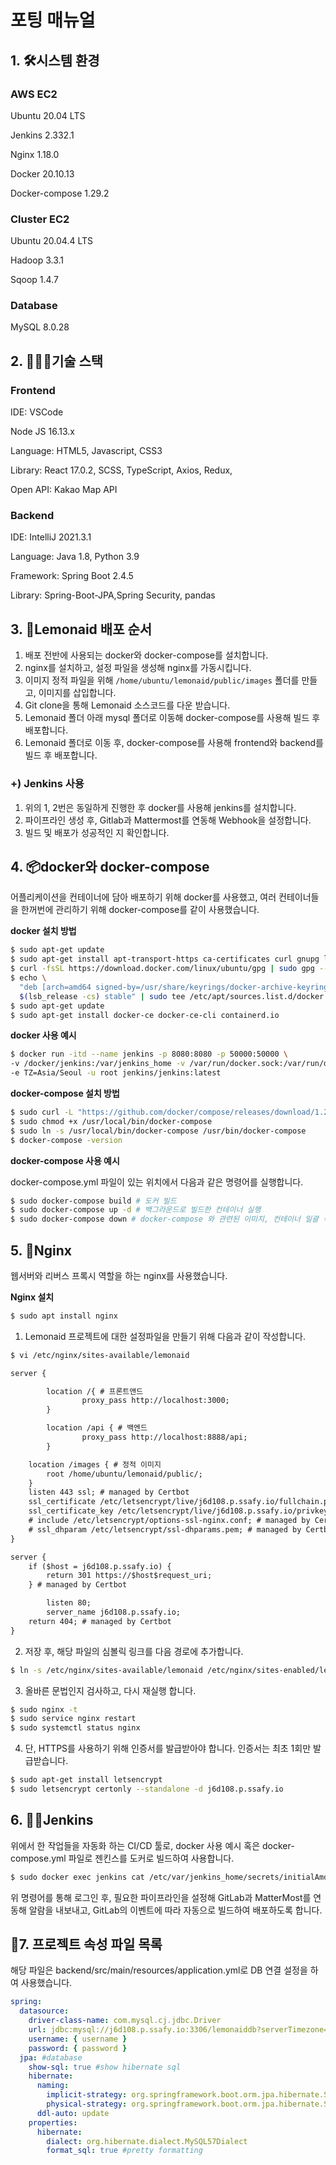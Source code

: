 # 포팅 매뉴얼

## 1. 🛠️시스템 환경

### **AWS EC2**

Ubuntu 20.04 LTS

Jenkins 2.332.1

Nginx 1.18.0

Docker 20.10.13

Docker-compose 1.29.2

### **Cluster EC2**

Ubuntu 20.04.4 LTS

Hadoop 3.3.1

Sqoop 1.4.7

### **Database**

MySQL 8.0.28

## 2. 🧑🏻‍💻기술 스택

### **Frontend**

IDE: VSCode

Node JS 16.13.x

Language: HTML5, Javascript, CSS3

Library: React 17.0.2, SCSS, TypeScript, Axios, Redux,

Open API: Kakao Map API

### **Backend**

IDE: IntelliJ 2021.3.1

Language: Java 1.8, Python 3.9

Framework: Spring Boot 2.4.5

Library: Spring-Boot-JPA,Spring Security, pandas

## 3. 🍋Lemonaid **배포 순서**

1. 배포 전반에 사용되는 docker와 docker-compose를 설치합니다.
2. nginx를 설치하고, 설정 파일을 생성해 nginx를 가동시킵니다.
3. 이미지 정적 파일을 위해 `/home/ubuntu/lemonaid/public/images` 폴더를 만들고, 이미지를 삽입합니다.
4. Git clone을 통해 Lemonaid 소스코드를 다운 받습니다.
5. Lemonaid 폴더 아래 mysql 폴더로 이동해 docker-compose를 사용해 빌드 후 배포합니다.
6. Lemonaid 폴더로 이동 후, docker-compose를 사용해 frontend와 backend를 빌드 후 배포합니다.

### +) Jenkins 사용

1. 위의 1, 2번은 동일하게 진행한 후 docker를 사용해 jenkins를 설치합니다.
2. 파이프라인 생성 후, Gitlab과 Mattermost를 연동해 Webhook을 설정합니다.
3. 빌드 및 배포가 성공적인 지 확인합니다.

## 4. 📦docker와 docker-compose

어플리케이션을 컨테이너에 담아 배포하기 위해 docker를 사용했고, 여러 컨테이너들을 한꺼번에 관리하기 위해 docker-compose를 같이 사용했습니다.

**docker 설치 방법**

```bash
$ sudo apt-get update
$ sudo apt-get install apt-transport-https ca-certificates curl gnupg lsb-release
$ curl -fsSL https://download.docker.com/linux/ubuntu/gpg | sudo gpg --dearmor -o /usr/share/keyrings/docker-archive-keyring.gpg
$ echo \
  "deb [arch=amd64 signed-by=/usr/share/keyrings/docker-archive-keyring.gpg] https://download.docker.com/linux/ubuntu \
  $(lsb_release -cs) stable" | sudo tee /etc/apt/sources.list.d/docker.list > /dev/null
$ sudo apt-get update
$ sudo apt-get install docker-ce docker-ce-cli containerd.io
```

**docker 사용 예시**

```bash
$ docker run -itd --name jenkins -p 8080:8080 -p 50000:50000 \
-v /docker/jenkins:/var/jenkins_home -v /var/run/docker.sock:/var/run/docker.sock \
-e TZ=Asia/Seoul -u root jenkins/jenkins:latest
```

**docker-compose 설치 방법**

```bash
$ sudo curl -L "https://github.com/docker/compose/releases/download/1.29.2/docker-compose-$(uname -s)-$(uname -m)" -o /usr/local/bin/docker-compose
$ sudo chmod +x /usr/local/bin/docker-compose
$ sudo ln -s /usr/local/bin/docker-compose /usr/bin/docker-compose
$ docker-compose -version
```

**docker-compose 사용 예시**

docker-compose.yml 파일이 있는 위치에서 다음과 같은 명령어를 실행합니다.

```bash
$ sudo docker-compose build # 도커 빌드
$ sudo docker-compose up -d # 백그라운드로 빌드한 컨테이너 실행
$ sudo docker-compose down # docker-compose 와 관련된 이미지, 컨테이너 일괄 삭제
```

## 5. 🏹Nginx

웹서버와 리버스 프록시 역할을 하는 nginx를 사용했습니다.

**Nginx 설치**

```bash
$ sudo apt install nginx
```

1. Lemonaid 프로젝트에 대한 설정파일을 만들기 위해 다음과 같이 작성합니다.

```bash
$ vi /etc/nginx/sites-available/lemonaid
```

```xml
server {

        location /{ # 프론트앤드
                proxy_pass http://localhost:3000;
        }

        location /api { # 백엔드
                proxy_pass http://localhost:8888/api;
        }

	location /images { # 정적 이미지
		root /home/ubuntu/lemonaid/public/;
	}
    listen 443 ssl; # managed by Certbot
    ssl_certificate /etc/letsencrypt/live/j6d108.p.ssafy.io/fullchain.pem; # managed by Certbot
    ssl_certificate_key /etc/letsencrypt/live/j6d108.p.ssafy.io/privkey.pem; # managed by Certbot
    # include /etc/letsencrypt/options-ssl-nginx.conf; # managed by Certbot
    # ssl_dhparam /etc/letsencrypt/ssl-dhparams.pem; # managed by Certbot
}

server {
    if ($host = j6d108.p.ssafy.io) {
        return 301 https://$host$request_uri;
    } # managed by Certbot

        listen 80;
        server_name j6d108.p.ssafy.io;
    return 404; # managed by Certbot
}
```

2.  저장 후, 해당 파일의 심볼릭 링크를 다음 경로에 추가합니다.

```bash
$ ln -s /etc/nginx/sites-available/lemonaid /etc/nginx/sites-enabled/lemonaid
```

3. 올바른 문법인지 검사하고, 다시 재실행 합니다.

```bash
$ sudo nginx -t
$ sudo service nginx restart
$ sudo systemctl status nginx
```

4. 단, HTTPS를 사용하기 위해 인증서를 발급받아야 합니다. 인증서는 최초 1회만 발급받습니다.

```bash
$ sudo apt-get install letsencrypt
$ sudo letsencrypt certonly --standalone -d j6d108.p.ssafy.io
```

## 6. 👴🏻Jenkins

위에서 한 작업들을 자동화 하는 CI/CD 툴로, docker 사용 예시 혹은 docker-compose.yml 파일로 젠킨스를 도커로 빌드하여 사용합니다.

```bash
$ sudo docker exec jenkins cat /etc/var/jenkins_home/secrets/initialAmdinPassword
```

위 명령어를 통해 로그인 후, 필요한 파이프라인을 설정해 GitLab과 MatterMost를 연동해 알람을 내보내고, GitLab의 이벤트에 따라 자동으로 빌드하여 배포하도록 합니다.

## 🔐7. **프로젝트 속성 파일 목록**

해당 파일은 backend/src/main/resources/application.yml로 DB 연결 설정을 하여 사용했습니다.

```yaml
spring:
  datasource:
    driver-class-name: com.mysql.cj.jdbc.Driver
    url: jdbc:mysql://j6d108.p.ssafy.io:3306/lemonaiddb?serverTimezone=Asia/Seoul
    username: { username }
    password: { password }
  jpa: #database
    show-sql: true #show hibernate sql
    hibernate:
      naming:
        implicit-strategy: org.springframework.boot.orm.jpa.hibernate.SpringImplicitNamingStrategy
        physical-strategy: org.springframework.boot.orm.jpa.hibernate.SpringPhysicalNamingStrategy
      ddl-auto: update
    properties:
      hibernate:
        dialect: org.hibernate.dialect.MySQL57Dialect
        format_sql: true #pretty formatting
```
